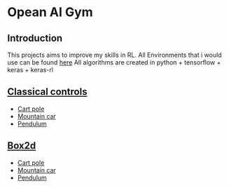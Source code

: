 # Opean AI Gym
## Introduction
This projects aims to improve my skills in RL. All Environments that i would use can be found [here](https://www.gymlibrary.ml/)
All algorithms are created in python + tensorflow + keras + keras-rl

## [Classical controls](https://www.gymlibrary.ml/environments/classic_control/)
<ul>
    <li><a href="classical_controls/cart_pole">Cart pole</a></li>
    <li><a href="classical_controls/mountain_car">Mountain car</a></li>
    <li><a href="classical_controls/pendulum">Pendulum</a></li>
</ul>

## [Box2d](https://www.gymlibrary.ml/environments/box2d/)
<ul>
    <li><a href="classical_controls/cart_pole">Cart pole</a></li>
    <li><a href="classical_controls/mountain_car">Mountain car</a></li>
    <li><a href="classical_controls/pendulum">Pendulum</a></li>
</ul>


